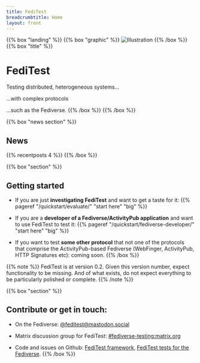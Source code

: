 ```yaml
---
title: FediTest
breadcrumbtitle: Home
layout: front
---
```


{{% box "landing" %}}
{{%   box "graphic" %}}
![Illustration](/assets/front.png)
{{%   /box %}}
{{%   box "title" %}}
# FediTest
Testing distributed, heterogeneous systems...

...with complex protocols

...such as the Fediverse.
{{%   /box %}}
{{% /box %}}

{{% box "news section" %}}
## News

{{% recentposts 4 %}}
{{% /box %}}

{{% box "section" %}}
## Getting started

* If you are just **investigating FediTest** and want to get a taste for it:
  {{% pageref "/quickstart/evaluate/" "start here" "big" %}}

* If you are a **developer of a Fediverse/ActivityPub application** and want to use FediTest
  to test it: {{% pageref "/quickstart/fediverse-developer/" "start here" "big" %}}

* If you want to test **some other protocol** that not one of the protocols that comprise the
  ActivityPub-based Fediverse (WebFinger, ActivityPub, HTTP Signatures etc): coming soon.
{{% /box %}}

{{% note %}}
FediTest is at version 0.2. Given this version number, expect functionality to be missing.
And of what exists, do not expect everything to be particularly polished or complete.
{{% /note %}}

{{% box "section" %}}
## Contribute or get in touch:

* On the Fediverse: <a rel="me" href="https://mastodon.social/@feditest">@feditest@mastodon.social</a>
  <link rel="me" href="https://mastodon.social/@feditest">

* Matrix discussion group for FediTest: [#fediverse-testing:matrix.org](https://matrix.to/#/%23fediverse-testing:matrix.org)

* Code and issues on Github: [FediTest framework](https://github.com/fediverse-devnet/feditest/),
  [FediTest tests for the Fediverse](https://github.com/fediverse-devnet/feditest-tests-fediverse/).
{{% /box %}}
